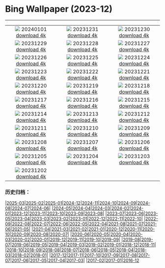 # Bing Wallpaper (2023-12)
**************
| | | |
| :----: | :----: | :----: |
| ![](https://www.bing.com/th?id=OHR.ThailandNewYears_EN-GB2689906608_1920x1080.jpg) 20240101 [download 4k](https://www.bing.com/th?id=OHR.ThailandNewYears_EN-GB2689906608_UHD.jpg) | ![](https://www.bing.com/th?id=OHR.TadamiWinter_EN-GB2259719616_1920x1080.jpg) 20231231 [download 4k](https://www.bing.com/th?id=OHR.TadamiWinter_EN-GB2259719616_UHD.jpg) | ![](https://www.bing.com/th?id=OHR.HogmanayFireworksSoctland_EN-GB9543718054_1920x1080.jpg) 20231230 [download 4k](https://www.bing.com/th?id=OHR.HogmanayFireworksSoctland_EN-GB9543718054_UHD.jpg) |
| ![](https://www.bing.com/th?id=OHR.GreenlandHumpback_EN-GB8931241370_1920x1080.jpg) 20231229 [download 4k](https://www.bing.com/th?id=OHR.GreenlandHumpback_EN-GB8931241370_UHD.jpg) | ![](https://www.bing.com/th?id=OHR.KirkjufellAurora_EN-GB8700754244_1920x1080.jpg) 20231228 [download 4k](https://www.bing.com/th?id=OHR.KirkjufellAurora_EN-GB8700754244_UHD.jpg) | ![](https://www.bing.com/th?id=OHR.PrincesStreetEdinburgh_EN-GB8368350415_1920x1080.jpg) 20231227 [download 4k](https://www.bing.com/th?id=OHR.PrincesStreetEdinburgh_EN-GB8368350415_UHD.jpg) |
| ![](https://www.bing.com/th?id=OHR.CaribouChristmas_EN-GB8094592900_1920x1080.jpg) 20231226 [download 4k](https://www.bing.com/th?id=OHR.CaribouChristmas_EN-GB8094592900_UHD.jpg) | ![](https://www.bing.com/th?id=OHR.EstoniaXmasEve_EN-GB7635389506_1920x1080.jpg) 20231225 [download 4k](https://www.bing.com/th?id=OHR.EstoniaXmasEve_EN-GB7635389506_UHD.jpg) | ![](https://www.bing.com/th?id=OHR.FestivusPenguins_EN-GB7349626614_1920x1080.jpg) 20231224 [download 4k](https://www.bing.com/th?id=OHR.FestivusPenguins_EN-GB7349626614_UHD.jpg) |
| ![](https://www.bing.com/th?id=OHR.CastleriggStoneCircleUK_EN-GB7075920630_1920x1080.jpg) 20231223 [download 4k](https://www.bing.com/th?id=OHR.CastleriggStoneCircleUK_EN-GB7075920630_UHD.jpg) | ![](https://www.bing.com/th?id=OHR.LjubljanaLights_EN-GB6756234199_1920x1080.jpg) 20231222 [download 4k](https://www.bing.com/th?id=OHR.LjubljanaLights_EN-GB6756234199_UHD.jpg) | ![](https://www.bing.com/th?id=OHR.ValGardenaItaly_EN-GB6400488712_1920x1080.jpg) 20231221 [download 4k](https://www.bing.com/th?id=OHR.ValGardenaItaly_EN-GB6400488712_UHD.jpg) |
| ![](https://www.bing.com/th?id=OHR.WarsawChristmas_EN-GB5947863010_1920x1080.jpg) 20231220 [download 4k](https://www.bing.com/th?id=OHR.WarsawChristmas_EN-GB5947863010_UHD.jpg) | ![](https://www.bing.com/th?id=OHR.CapitolReefSnow_EN-GB5319402491_1920x1080.jpg) 20231219 [download 4k](https://www.bing.com/th?id=OHR.CapitolReefSnow_EN-GB5319402491_UHD.jpg) | ![](https://www.bing.com/th?id=OHR.WinterWaxwings_EN-GB4953491733_1920x1080.jpg) 20231218 [download 4k](https://www.bing.com/th?id=OHR.WinterWaxwings_EN-GB4953491733_UHD.jpg) |
| ![](https://www.bing.com/th?id=OHR.GrandPlaceXmas_EN-GB3702031642_1920x1080.jpg) 20231217 [download 4k](https://www.bing.com/th?id=OHR.GrandPlaceXmas_EN-GB3702031642_UHD.jpg) | ![](https://www.bing.com/th?id=OHR.SantaPark_EN-GB3095028483_1920x1080.jpg) 20231216 [download 4k](https://www.bing.com/th?id=OHR.SantaPark_EN-GB3095028483_UHD.jpg) | ![](https://www.bing.com/th?id=OHR.BorealOwl_EN-GB5088919623_1920x1080.jpg) 20231215 [download 4k](https://www.bing.com/th?id=OHR.BorealOwl_EN-GB5088919623_UHD.jpg) |
| ![](https://www.bing.com/th?id=OHR.LofotenRorbu_EN-GB4727739447_1920x1080.jpg) 20231214 [download 4k](https://www.bing.com/th?id=OHR.LofotenRorbu_EN-GB4727739447_UHD.jpg) | ![](https://www.bing.com/th?id=OHR.ReedBuntingWales_EN-GB4401223220_1920x1080.jpg) 20231213 [download 4k](https://www.bing.com/th?id=OHR.ReedBuntingWales_EN-GB4401223220_UHD.jpg) | ![](https://www.bing.com/th?id=OHR.MountainDayChina_EN-GB5354424852_1920x1080.jpg) 20231212 [download 4k](https://www.bing.com/th?id=OHR.MountainDayChina_EN-GB5354424852_UHD.jpg) |
| ![](https://www.bing.com/th?id=OHR.SaharaDunes_EN-GB4602416366_1920x1080.jpg) 20231211 [download 4k](https://www.bing.com/th?id=OHR.SaharaDunes_EN-GB4602416366_UHD.jpg) | ![](https://www.bing.com/th?id=OHR.VermilionCliffs_EN-GB4291797221_1920x1080.jpg) 20231210 [download 4k](https://www.bing.com/th?id=OHR.VermilionCliffs_EN-GB4291797221_UHD.jpg) | ![](https://www.bing.com/th?id=OHR.JerseyIsland_EN-GB3607205137_1920x1080.jpg) 20231209 [download 4k](https://www.bing.com/th?id=OHR.JerseyIsland_EN-GB3607205137_UHD.jpg) |
| ![](https://www.bing.com/th?id=OHR.GrandCanyonVerdon_EN-GB3267938575_1920x1080.jpg) 20231208 [download 4k](https://www.bing.com/th?id=OHR.GrandCanyonVerdon_EN-GB3267938575_UHD.jpg) | ![](https://www.bing.com/th?id=OHR.CERNCenter_EN-GB2545686496_1920x1080.jpg) 20231207 [download 4k](https://www.bing.com/th?id=OHR.CERNCenter_EN-GB2545686496_UHD.jpg) | ![](https://www.bing.com/th?id=OHR.AlpsCastles_EN-GB7463637354_1920x1080.jpg) 20231206 [download 4k](https://www.bing.com/th?id=OHR.AlpsCastles_EN-GB7463637354_UHD.jpg) |
| ![](https://www.bing.com/th?id=OHR.CheetahDay_EN-GB8942362755_1920x1080.jpg) 20231205 [download 4k](https://www.bing.com/th?id=OHR.CheetahDay_EN-GB8942362755_UHD.jpg) | ![](https://www.bing.com/th?id=OHR.AdventSundayUK_EN-GB6836867238_1920x1080.jpg) 20231204 [download 4k](https://www.bing.com/th?id=OHR.AdventSundayUK_EN-GB6836867238_UHD.jpg) | ![](https://www.bing.com/th?id=OHR.AngkorPark_EN-GB6520244831_1920x1080.jpg) 20231203 [download 4k](https://www.bing.com/th?id=OHR.AngkorPark_EN-GB6520244831_UHD.jpg) |
| ![](https://www.bing.com/th?id=OHR.IcebergAntarctica_EN-GB4409581826_1920x1080.jpg) 20231202 [download 4k](https://www.bing.com/th?id=OHR.IcebergAntarctica_EN-GB4409581826_UHD.jpg) |  |  |

### 历史归档：

|[2025-03](/../2025-03/2025-03.md)|[2025-02](/../2025-02/2025-02.md)|[2025-01](/../2025-01/2025-01.md)|[2024-12](/../2024-12/2024-12.md)|[2024-11](/../2024-11/2024-11.md)|[2024-10](/../2024-10/2024-10.md)|[2024-09](/../2024-09/2024-09.md)|[2024-08](/../2024-08/2024-08.md)|[2024-07](/../2024-07/2024-07.md)|[2024-06](/../2024-06/2024-06.md)|
|[2024-05](/../2024-05/2024-05.md)|[2024-04](/../2024-04/2024-04.md)|[2024-03](/../2024-03/2024-03.md)|[2024-02](/../2024-02/2024-02.md)|[2024-01](/../2024-01/2024-01.md)|[2023-12](/2023-12.md)|[2023-11](/../2023-11/2023-11.md)|[2023-10](/../2023-10/2023-10.md)|[2023-09](/../2023-09/2023-09.md)|[2023-08](/../2023-08/2023-08.md)|
|[2023-07](/../2023-07/2023-07.md)|[2023-06](/../2023-06/2023-06.md)|[2023-05](/../2023-05/2023-05.md)|[2023-04](/../2023-04/2023-04.md)|[2023-03](/../2023-03/2023-03.md)|[2023-02](/../2023-02/2023-02.md)|[2023-01](/../2023-01/2023-01.md)|[2022-12](/../2022-12/2022-12.md)|[2022-11](/../2022-11/2022-11.md)|[2022-10](/../2022-10/2022-10.md)|
|[2022-09](/../2022-09/2022-09.md)|[2022-08](/../2022-08/2022-08.md)|[2022-07](/../2022-07/2022-07.md)|[2022-06](/../2022-06/2022-06.md)|[2022-05](/../2022-05/2022-05.md)|[2022-04](/../2022-04/2022-04.md)|[2021-08](/../2021-08/2021-08.md)|[2021-07](/../2021-07/2021-07.md)|[2021-06](/../2021-06/2021-06.md)|[2021-05](/../2021-05/2021-05.md)|
|[2021-04](/../2021-04/2021-04.md)|[2021-03](/../2021-03/2021-03.md)|[2021-02](/../2021-02/2021-02.md)|[2021-01](/../2021-01/2021-01.md)|[2020-12](/../2020-12/2020-12.md)|[2020-11](/../2020-11/2020-11.md)|[2020-10](/../2020-10/2020-10.md)|[2020-09](/../2020-09/2020-09.md)|[2020-08](/../2020-08/2020-08.md)|[2020-07](/../2020-07/2020-07.md)|
|[2020-06](/../2020-06/2020-06.md)|[2020-05](/../2020-05/2020-05.md)|[2020-04](/../2020-04/2020-04.md)|[2020-03](/../2020-03/2020-03.md)|[2020-02](/../2020-02/2020-02.md)|[2020-01](/../2020-01/2020-01.md)|[2019-12](/../2019-12/2019-12.md)|[2019-11](/../2019-11/2019-11.md)|[2019-10](/../2019-10/2019-10.md)|[2019-09](/../2019-09/2019-09.md)|
|[2019-08](/../2019-08/2019-08.md)|[2019-07](/../2019-07/2019-07.md)|[2019-06](/../2019-06/2019-06.md)|[2019-05](/../2019-05/2019-05.md)|[2019-04](/../2019-04/2019-04.md)|[2019-03](/../2019-03/2019-03.md)|[2019-02](/../2019-02/2019-02.md)|[2019-01](/../2019-01/2019-01.md)|[2018-12](/../2018-12/2018-12.md)|[2018-11](/../2018-11/2018-11.md)|
|[2018-10](/../2018-10/2018-10.md)|[2018-09](/../2018-09/2018-09.md)|[2018-08](/../2018-08/2018-08.md)|[2018-07](/../2018-07/2018-07.md)|[2018-06](/../2018-06/2018-06.md)|[2018-05](/../2018-05/2018-05.md)|[2018-04](/../2018-04/2018-04.md)|[2018-03](/../2018-03/2018-03.md)|[2018-02](/../2018-02/2018-02.md)|[2018-01](/../2018-01/2018-01.md)|
|[2017-12](/../2017-12/2017-12.md)|[2017-11](/../2017-11/2017-11.md)|[2017-10](/../2017-10/2017-10.md)|[2017-09](/../2017-09/2017-09.md)|[2017-08](/../2017-08/2017-08.md)|[2017-07](/../2017-07/2017-07.md)|[2017-06](/../2017-06/2017-06.md)|[2017-05](/../2017-05/2017-05.md)|[2017-04](/../2017-04/2017-04.md)|[2017-03](/../2017-03/2017-03.md)|
|[2017-02](/../2017-02/2017-02.md)|[2017-01](/../2017-01/2017-01.md)|[2016-12](/../2016-12/2016-12.md)